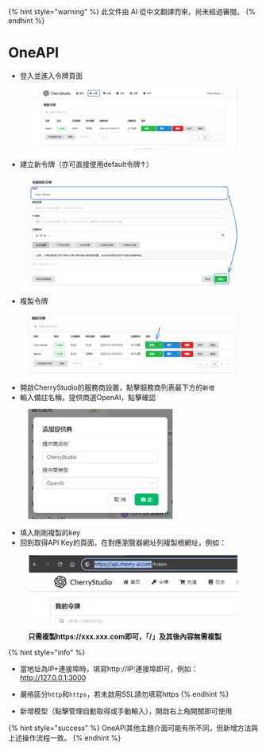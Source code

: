 
{% hint style="warning" %}
此文件由 AI 從中文翻譯而來，尚未經過審閱。
{% endhint %}

# OneAPI

* 登入並進入令牌頁面

<figure><img src="../../../.gitbook/assets/image (22).png" alt=""><figcaption></figcaption></figure>

* 建立新令牌（亦可直接使用default令牌↑）

<figure><img src="../../../.gitbook/assets/image (19).png" alt="" width="563"><figcaption></figcaption></figure>

* 複製令牌

<figure><img src="../../../.gitbook/assets/image (24).png" alt="" width="563"><figcaption></figcaption></figure>

* 開啟CherryStudio的服務商設置，點擊服務商列表最下方的`新增`
* 輸入備註名稱，提供商選OpenAI，點擊確認

<figure><img src="../../../.gitbook/assets/image (25).png" alt="" width="291"><figcaption></figcaption></figure>

* 填入剛剛複製的key
* 回到取得API Key的頁面，在對應瀏覽器網址列複製根網址，例如：

<figure><img src="../../../.gitbook/assets/image (26).png" alt="" width="563"><figcaption><p><strong>只需複製https://xxx.xxx.com即可，「/」及其後內容無需複製</strong></p></figcaption></figure>

{% hint style="info" %}
* 當地址為IP+連接埠時，填寫http://IP:連接埠即可，例如：http://127.0.0.1:3000
* 嚴格區分`http`和`https`，若未啟用SSL請勿填寫https
{% endhint %}

* 新增模型（點擊管理自動取得或手動輸入），開啟右上角開關即可使用

{% hint style="success" %}
OneAPI其他主題介面可能有所不同，但新增方法與上述操作流程一致。
{% endhint %}